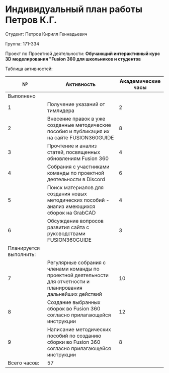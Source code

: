 # **Индивидуальный план работы Петров К.Г.**

Студент: Петров Кирилл Геннадьевич

Группа: 171-334

Проект по Проектной деятельности: **Обучающий интерактивный курс 3D моделирования "Fusion 360 для школьников и студентов**

Таблица активностей:

| № | Активность | Академические часы |
| --- | --- | --- |
| Выполнено |
| 1 | Получение указаний от тимлидера | 2 |
| 2 | Внесение правок в уже созданные методические пособия и публикация их на сайте FUSION360GUIDE | 8 |
| 3 | Прочтение и анализ статей, посвященных обновлениям Fusion 360 | 4 |
| 4 | Собрания с участниками команды по проектной деятельности в Discord | 6 |
| 5 | Поиск материалов для создания новых методических пособий - анализ имеющихся сборок на GrabCAD | 4 |
| 6 | Обсуждение вопросов развития сайта с руководствами FUSION360GUIDE | 3 |
| Планируется выполнить:|
| 7 | Регулярные собрания с членами команды по проектной деятельности для отчетности и планирования дальнейших действий | 10 |
| 8 | Создание выбранных сборок во Fusion 360 согласно прилагающейся инструкции | 12 |
| 9 | Написание методических пособий по созданию сборки во Fusion 360 согласно прилагающейся инструкции | 8 | 
| Всего часов: | 57 |